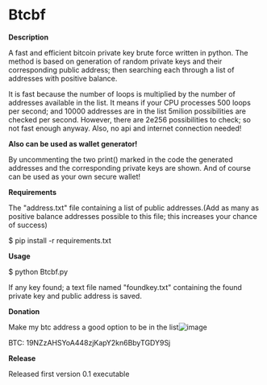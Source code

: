 # Btcbf

**Description**

A fast and efficient bitcoin private key brute force written in python. The method is based on generation of random private keys and their corresponding public address; then searching each through a list of addresses with positive balance.

It is fast because the number of loops is multiplied by the number of addresses available in the list. It means if your CPU processes 500 loops per second; and 10000 addresses are in the list 5milion possibilities are checked per second. However, there are 2e256 possibilities to check; so not fast enough anyway. Also, no api and internet connection needed!

**Also can be used as wallet generator!**

By uncommenting the two print() marked in the code the generated addresses and the corresponding private keys are shown. And of course can be used as your own secure wallet! 


**Requirements**

  The "address.txt" file containing a list of public addresses.(Add as many as positive balance addresses possible to this file; this increases your chance of success)
  
  $ pip install -r requirements.txt


**Usage**

  $ python Btcbf.py
  
If any key found; a text file named "foundkey.txt" containing the found private key and public address is saved.


**Donation**

Make my btc address a good option to be in the list![image](https://user-images.githubusercontent.com/87664667/126873155-0f4255de-d2cd-47a5-9449-2554167e5a05.png)


BTC: 19NZzAHSYoA448zjKapY2kn6BbyTGDY9Sj


**Release**

Released first version 0.1 executable
